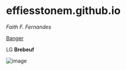 # effiesstonem.github.io
*Faith F. Fernandes*

[Banger](https://open.spotify.com/track/7qk4uPeLpaKhp8lwas1sBb?si=cd5fa3dc6d4c4d48)

LG **Brebeuf**

![image](https://user-images.githubusercontent.com/122419160/212209549-4341bdbc-9d28-4b8d-ba8f-043ebab2e707.png)
